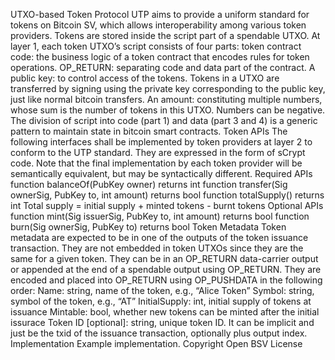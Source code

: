 UTXO-based Token Protocol
UTP aims to provide a uniform standard for tokens on Bitcoin SV, which allows interoperability among various token providers. Tokens are stored inside the script part of a spendable UTXO. At layer 1, each token UTXO’s script consists of four parts: 
token contract code: the business logic of a token contract that encodes rules for token operations.
OP_RETURN: separating code and data part of the contract.
A public key: to control access of the tokens. Tokens in a UTXO are transferred by signing using the private key corresponding to the public key, just like normal bitcoin transfers.
An amount: constituting multiple numbers, whose sum is the number of tokens in this UTXO. Numbers can be negative.
The division of script into code (part 1) and data (part 3 and 4) is a generic pattern to maintain state in bitcoin smart contracts.
Token APIs
The following interfaces shall be implemented by token providers at layer 2 to conform to the UTP standard. They are expressed in the form of sCrypt code. Note that the final implementation by each token provider will be semantically equivalent, but may be syntactically different.
Required APIs
function balanceOf(PubKey owner) returns int
function transfer(Sig ownerSig, PubKey to, int amount) returns bool
function totalSupply() returns int
Total supply = initial supply + minted tokens - burnt tokens
Optional APIs
function mint(Sig issuerSig, PubKey to, int amount) returns bool
function burn(Sig ownerSig, PubKey to) returns bool
Token Metadata
Token metadata are expected to be in one of the outputs of the token issuance transaction. They are not embedded in token UTXOs since they are the same for a given token. They can be in an OP_RETURN data-carrier output or appended at the end of a spendable output using OP_RETURN. They are encoded and placed into OP_RETURN using OP_PUSHDATA in the following order:
Name: string, name of the token, e.g., “Alice Token”
Symbol: string, symbol of the token, e.g., “AT”
InitialSupply: int, initial supply of tokens at issuance
Mintable: bool, whether new tokens can be minted after the initial issurace
Token ID [optional]: string, unique token ID. It can be implicit and just be the txid of the issuance transaction, optionally plus output index.
Implementation
Example implementation.
Copyright
Open BSV License
